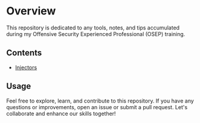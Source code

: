 # Overview

This repository is dedicated to any tools, notes, and tips accumulated during my Offensive Security Experienced Professional (OSEP) training.

## Contents

- [Injectors](/Injectors)

## Usage

Feel free to explore, learn, and contribute to this repository. If you have any questions or improvements, open an issue or submit a pull request. Let's collaborate and enhance our skills together!
 
 
